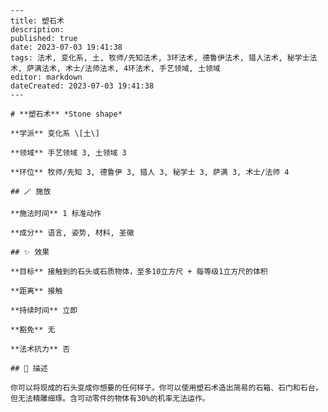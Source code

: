 
    ---
    title: 塑石术
    description: 
    published: true
    date: 2023-07-03 19:41:38
    tags: 法术, 变化系, 土, 牧师/先知法术, 3环法术, 德鲁伊法术, 猎人法术, 秘学士法术, 萨满法术, 术士/法师法术, 4环法术, 手艺领域, 土领域
    editor: markdown
    dateCreated: 2023-07-03 19:41:38
    ---

    # **塑石术** *Stone shape*

    **学派** 变化系 \[土\] 

    **领域** 手艺领域 3, 土领域 3

    **环位** 牧师/先知 3, 德鲁伊 3, 猎人 3, 秘学士 3, 萨满 3, 术士/法师 4

    ## 🪄 施放

    **施法时间** 1 标准动作

    **成分** 语言, 姿势, 材料, 圣徽

    ## ✨ 效果 

    **目标** 接触到的石头或石质物体，至多10立方尺 + 每等级1立方尺的体积 

    **距离** 接触  

    **持续时间** 立即 

    **豁免** 无

    **法术抗力** 否

    ## 📖 描述

    你可以将现成的石头变成你想要的任何样子。你可以使用塑石术造出简易的石箱、石门和石台，但无法精雕细琢。含可动零件的物体有30%的机率无法运作。
    